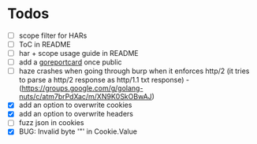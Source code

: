 # Todos
- [ ] scope filter for HARs
- [ ] ToC in README
- [ ] har + scope usage guide in README
- [ ] add a [goreportcard](https://github.com/gojp/goreportcard) once public 
- [ ] haze crashes when going through burp when it enforces http/2 (it tries to parse a http/2 response as http/1.1 txt response) - (https://groups.google.com/g/golang-nuts/c/atm7brPdXac/m/XN9K0SkOBwAJ)
- [x] add an option to overwrite cookies
- [x] add an option to overwrite headers
- [ ] fuzz json in cookies
- [x] BUG: Invalid byte '"' in Cookie.Value
